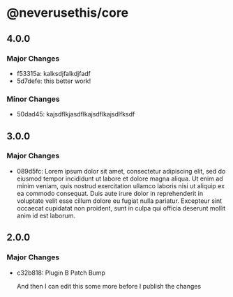 # @neverusethis/core

## 4.0.0

### Major Changes

- f53315a: kalksdjfalkdjfadf
- 5d7defe: this better work!

### Minor Changes

- 50dad45: kajsdflkjasdflkajsdflkajsdlfksdf

## 3.0.0

### Major Changes

- 089d5fc: Lorem ipsum dolor sit amet, consectetur adipiscing elit, sed do eiusmod tempor incididunt ut labore et dolore magna aliqua. Ut enim ad minim veniam, quis nostrud exercitation ullamco laboris nisi ut aliquip ex ea commodo consequat. Duis aute irure dolor in reprehenderit in voluptate velit esse cillum dolore eu fugiat nulla pariatur. Excepteur sint occaecat cupidatat non proident, sunt in culpa qui officia deserunt mollit anim id est laborum.

## 2.0.0

### Major Changes

- c32b818: Plugin B Patch Bump

  And then I can edit this some more before I publish the changes
